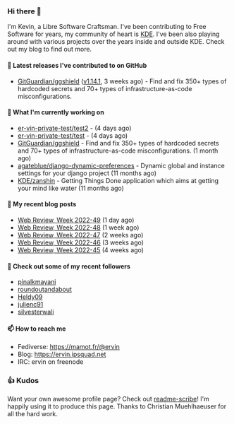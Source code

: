 ### Hi there 👋

I'm Kevin, a Libre Software Craftsman. I've been contributing to Free Software for years,
my community of heart is [KDE](https://kde.org). I've been also playing around with various
projects over the years inside and outside KDE. Check out my blog to find out more.

#### 🔭 Latest releases I've contributed to on GitHub

- [GitGuardian/ggshield](https://github.com/GitGuardian/ggshield) ([v1.14.1](https://github.com/GitGuardian/ggshield/releases/tag/v1.14.1), 3 weeks ago) - Find and fix 350&#43; types of hardcoded secrets and 70&#43; types of infrastructure-as-code misconfigurations.

#### 🌱 What I'm currently working on

- [er-vin-private-test/test2](https://github.com/er-vin-private-test/test2) -  (4 days ago)
- [er-vin-private-test/test](https://github.com/er-vin-private-test/test) -  (4 days ago)
- [GitGuardian/ggshield](https://github.com/GitGuardian/ggshield) - Find and fix 350&#43; types of hardcoded secrets and 70&#43; types of infrastructure-as-code misconfigurations. (1 month ago)
- [agateblue/django-dynamic-preferences](https://github.com/agateblue/django-dynamic-preferences) - Dynamic global and instance settings for your django project (11 months ago)
- [KDE/zanshin](https://github.com/KDE/zanshin) - Getting Things Done application which aims at getting your mind like water (11 months ago)

#### 📜 My recent blog posts

- [Web Review, Week 2022-49](https://ervin.ipsquad.net/blog/2022/12/09/web-review-week-2022-49/) (1 day ago)
- [Web Review, Week 2022-48](https://ervin.ipsquad.net/blog/2022/12/02/web-review-week-2022-48/) (1 week ago)
- [Web Review, Week 2022-47](https://ervin.ipsquad.net/blog/2022/11/25/web-review-week-2022-47/) (2 weeks ago)
- [Web Review, Week 2022-46](https://ervin.ipsquad.net/blog/2022/11/18/web-review-week-2022-46/) (3 weeks ago)
- [Web Review, Week 2022-45](https://ervin.ipsquad.net/blog/2022/11/11/web-review-week-2022-45/) (4 weeks ago)

#### 👯 Check out some of my recent followers

- [pinalkmayani](https://github.com/pinalkmayani)
- [roundoutandabout](https://github.com/roundoutandabout)
- [Heldy09](https://github.com/Heldy09)
- [julienc91](https://github.com/julienc91)
- [silvesterwali](https://github.com/silvesterwali)

#### 📫 How to reach me

- Fediverse: https://mamot.fr/@ervin
- Blog: https://ervin.ipsquad.net
- IRC: ervin on freenode

### 👍 Kudos

Want your own awesome profile page? Check out [readme-scribe](https://github.com/muesli/readme-scribe)!
I'm happily using it to produce this page. Thanks to Christian Muehlhaeuser for all the hard work.

